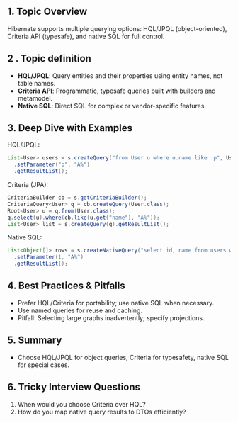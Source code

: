 ## 1. Topic Overview

Hibernate supports multiple querying options: HQL/JPQL (object-oriented), Criteria API (typesafe), and native SQL for full control.

## 2 . Topic definition

- **HQL/JPQL**: Query entities and their properties using entity names, not table names.
- **Criteria API**: Programmatic, typesafe queries built with builders and metamodel.
- **Native SQL**: Direct SQL for complex or vendor-specific features.

## 3. Deep Dive with Examples

HQL/JPQL:
```java
List<User> users = s.createQuery("from User u where u.name like :p", User.class)
  .setParameter("p", "A%")
  .getResultList();
```

Criteria (JPA):
```java
CriteriaBuilder cb = s.getCriteriaBuilder();
CriteriaQuery<User> q = cb.createQuery(User.class);
Root<User> u = q.from(User.class);
q.select(u).where(cb.like(u.get("name"), "A%"));
List<User> list = s.createQuery(q).getResultList();
```

Native SQL:
```java
List<Object[]> rows = s.createNativeQuery("select id, name from users where name like ?")
  .setParameter(1, "A%")
  .getResultList();
```

## 4. Best Practices & Pitfalls

- Prefer HQL/Criteria for portability; use native SQL when necessary.
- Use named queries for reuse and caching.
- Pitfall: Selecting large graphs inadvertently; specify projections.

## 5. Summary

- Choose HQL/JPQL for object queries, Criteria for typesafety, native SQL for special cases.

## 6. Tricky Interview Questions

1) When would you choose Criteria over HQL?
2) How do you map native query results to DTOs efficiently?
